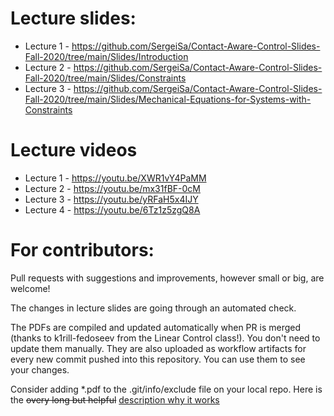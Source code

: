 # Lecture slides:

* Lecture 1 - https://github.com/SergeiSa/Contact-Aware-Control-Slides-Fall-2020/tree/main/Slides/Introduction
* Lecture 2 - https://github.com/SergeiSa/Contact-Aware-Control-Slides-Fall-2020/tree/main/Slides/Constraints
* Lecture 3 - https://github.com/SergeiSa/Contact-Aware-Control-Slides-Fall-2020/tree/main/Slides/Mechanical-Equations-for-Systems-with-Constraints

# Lecture videos

* Lecture 1 - https://youtu.be/XWR1vY4PaMM
* Lecture 2 - https://youtu.be/mx31fBF-0cM
* Lecture 3 - https://youtu.be/yRFaH5x4IJY
* Lecture 4 - https://youtu.be/6Tz1z5zgQ8A

# For contributors:

Pull requests with suggestions and improvements, however small or big, are welcome!

The changes in lecture slides are going through an automated check.

The PDFs are compiled and updated automatically when PR is merged (thanks to k1rill-fedoseev from the Linear Control class!). You don't need to update them manually. They are also uploaded as workflow artifacts for every new commit pushed into this repository. You can use them to see your changes.
 
Consider adding \*.pdf to the .git/info/exclude file on your local repo. Here is the ~~overy long but helpful~~ [description why it works](https://medium.com/@dave_lunny/exclude-files-from-git-without-committing-changes-to-gitignore-986fa712e78d)

